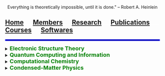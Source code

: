<p align="center">
  Everything is theoretically impossible, until it is done." – Robert A. Heinlein
</p>

## [Home](index.md)<img src="test_space.png" width="30" height="1">[Members](members.md)<img src="test_space.png" width="30" height="1">[<ins>Research</ins>](research.md)<img src="test_space.png" width="30" height="1">[Publications](Publications)<img src="test_space.png" width="30" height="1">[Courses](courses.md)<img src="test_space.png" width="30" height="1">[Softwares](softwares.md)

<hr style="border:2px solid blue">

<details>
<summary> <b> <font size="4" color="green"> Electronic Structure Theory </font> </b> </summary>
  
under construction!

</details>

<details>
<summary> <b> <font size="4" color="green">  Quantum Computing and Information </font> </b> </summary>
  
under construction!

</details>

<details>
<summary> <b> <font size="4" color="green">  Computational Chemistry </font> </b> </summary>
  
under construction!

</details>

<details>
<summary> <b> <font size="4" color="green">  Condensed-Matter Physics </font> </b> </summary>
  
under construction!

</details>
